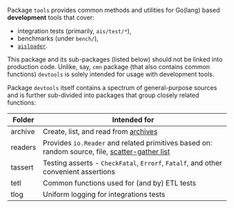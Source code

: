 Package `tools` provides common methods and utilities for Go(lang) based **development** tools that cover:

* integration tests (primarily, `ais/test/*`),
* benchmarks (under `bench/`),
* [`aisloader`](/docs/aisloader.md).

This package and its sub-packages (listed below) should not be linked into production code. Unlike, say, `cmn` package
(that also contains common functions) `devtools` is solely intended for usage with development tools.

Package `devtools` itself contains a spectrum of general-purpose sources and is further sub-divided into packages that group closely related functions:

| Folder | Intended for |
| --- | --- |
| archive | Create, list, and read from [archives](/docs/archive.md) |
| readers | Provides `io.Reader` and related primitives based on: random source, file, [scatter-gather list](/memsys/README.md) |
| tassert | Testing asserts - `CheckFatal`, `Errorf`, `Fatalf`, and other convenient assertions |
| tetl | Common functions used for (and by) ETL tests |
| tlog | Uniform logging for integrations tests |

